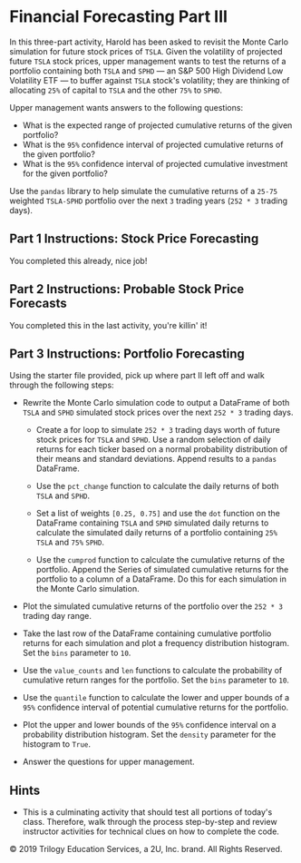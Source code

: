 # Financial Forecasting Part III

In this three-part activity, Harold has been asked to revisit the Monte Carlo simulation for future stock prices of `TSLA`. Given the volatility of projected future `TSLA` stock prices, upper management wants to test the returns of a portfolio containing both `TSLA` and `SPHD` — an S&P 500 High Dividend Low Volatility ETF — to buffer against `TSLA` stock's volatility; they are thinking of allocating `25%` of capital to `TSLA` and the other `75%` to `SPHD`. 

Upper management wants answers to the following questions:

  * What is the expected range of projected cumulative returns of the given portfolio?
  * What is the `95%` confidence interval of projected cumulative returns of the given portfolio?
  * What is the `95%` confidence interval of projected cumulative investment for the given portfolio?

Use the `pandas` library to help simulate the cumulative returns of a `25-75` weighted `TSLA-SPHD` portfolio over the next `3` trading years (`252 * 3` trading days).

## Part 1 Instructions: Stock Price Forecasting

You completed this already, nice job!

## Part 2 Instructions: Probable Stock Price Forecasts

You completed this in the last activity, you're killin' it!

## Part 3 Instructions: Portfolio Forecasting

Using the starter file provided, pick up where part II left off and walk through the following steps:

  * Rewrite the Monte Carlo simulation code to output a DataFrame of both `TSLA` and `SPHD` simulated stock prices over the next `252 * 3` trading days.

    * Create a for loop to simulate `252 * 3` trading days worth of future stock prices for `TSLA` and `SPHD`. Use a random selection of daily returns for each ticker based on a normal probability distribution of their means and standard deviations. Append results to a `pandas` DataFrame.

    * Use the `pct_change` function to calculate the daily returns of both `TSLA` and `SPHD`.

    * Set a list of weights `[0.25, 0.75]` and use the `dot` function on the DataFrame containing `TSLA` and `SPHD` simulated daily returns to calculate the simulated daily returns of a portfolio containing `25%` `TSLA` and `75%` `SPHD`.

    * Use the `cumprod` function to calculate the cumulative returns of the portfolio. Append the Series of simulated cumulative returns for the portfolio to a column of a DataFrame. Do this for each simulation in the Monte Carlo simulation.

  * Plot the simulated cumulative returns of the portfolio over the `252 * 3` trading day range.

  * Take the last row of the DataFrame containing cumulative portfolio returns for each simulation and plot a frequency distribution histogram. Set the `bins` parameter to `10`.

  * Use the `value_counts` and `len` functions to calculate the probability of cumulative return ranges for the portfolio. Set the `bins` parameter to `10`.

  * Use the `quantile` function to calculate the lower and upper bounds of a `95%` confidence interval of potential cumulative returns for the portfolio.

  * Plot the upper and lower bounds of the `95%` confidence interval on a probability distribution histogram. Set the `density` parameter for the histogram to `True`.

  * Answer the questions for upper management.

## Hints

* This is a culminating activity that should test all portions of today's class. Therefore, walk through the process step-by-step and review instructor activities for technical clues on how to complete the code.



© 2019 Trilogy Education Services, a 2U, Inc. brand. All Rights Reserved.